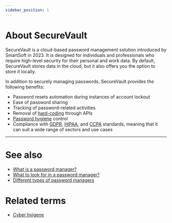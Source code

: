 ```yaml
---
sidebar_position: 1
---
```


# About SecureVault

SecureVault is a cloud-based password management solution introduced by SmartSoft in 2023. It is designed for individuals and professionals who require high-level security for their personal and work data. By default, SecureVault stores data in the cloud, but it also offers you the option to store it locally.

In addition to securely managing passwords, SecureVault provides the following benefits:
- Password resets automation during instances of account lockout
- Ease of password sharing 
- Tracking of password-related activities 
- Removal of [hard-coding](glossary/general.md) through APIs
- [Password hygiene](glossary/cybersecurity.md) control
- Compliance with [GDPR](https://gdpr-info.eu/), [HIPAA](https://www.hhs.gov/hipaa/index.html), and [CCPA](https://oag.ca.gov/privacy/ccpa) standards, meaning that it can suit a wide range of sectors and use cases
---
# See also

- [What is a password manager?](https://www.passwordmanager.com/what-is-a-password-manager/)
- [What to look for in a password manager?](https://www.keepersecurity.com/blog/2022/12/06/what-to-look-for-in-a-password-manager/)
- [Different types of password managers](https://www.zoho.com/vault/educational-content/different-types-of-password-managers.html)

# Related terms
- [Cyber hyigene](glossary/cybersecurity.md)
